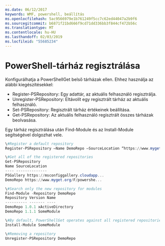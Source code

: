 ```yaml
---
ms.date: 06/12/2017
keywords: WMF, powershell, beállítás
ms.openlocfilehash: 5ac9566979e1b761249f5cc7c62ed44047a2b9f6
ms.sourcegitcommit: b6871f21bd666f9cd71dd336bb3f844cf472b56c
ms.translationtype: MT
ms.contentlocale: hu-HU
ms.lasthandoff: 02/03/2019
ms.locfileid: "55685234"
---
```

# <a name="register-a-powershell-repository"></a>PowerShell-tárház regisztrálása
Konfigurálhatja a PowerShellGet belső tárházak ellen. Ehhez használja az alábbi kiegészítésekkel:
- Register-PSRepository: Egy adattár, az aktuális felhasználó regisztrálja.
- Unregister-PSRepository: Eltávolít egy regisztrált tárház az aktuális felhasználó.
- Set-PSRepository: Regisztrált tárház értékeinek beállítása.
- Get-PSRepository: Az aktuális felhasználó regisztrált összes tárházak beolvasása.

Egy tárház regisztrálása után Find-Module és az Install-Module segítségével dolgozhat vele.

```powershell
\#Register a default repository
Register-PSRepository –Name DemoRepo –SourceLocation “https://www.myget.org/F/powershellgetdemo/api/v2” –PublishLocation “<https://www.myget.org/F/powershellgetdemo/api/v2>/package” –InstallationPolicy –Trusted

\#Get all of the registered repositories
Get-PSRepository
Name SourceLocation
---- --------------
PSGallery https://msconfiggallery.cloudapp...
DemoRepo https://www.myget.org/F/powershe...

\#Search only the new repository for modules
Find-Module -Repository DemoRepo
Repository Version Name
---------- ------- ----
DemoRepo 1.0.1 xActiveDirectory
DemoRepo 1.1.1 SomeModule

\#By default, PowerShellGet operates against all registered repositories when none is specified. In this example, the “SomeModule” module is installed from the DemoRepo.
Install-Module SomeModule

\#Removing a repository
Unregister-PSRepository DemoRepo
```
